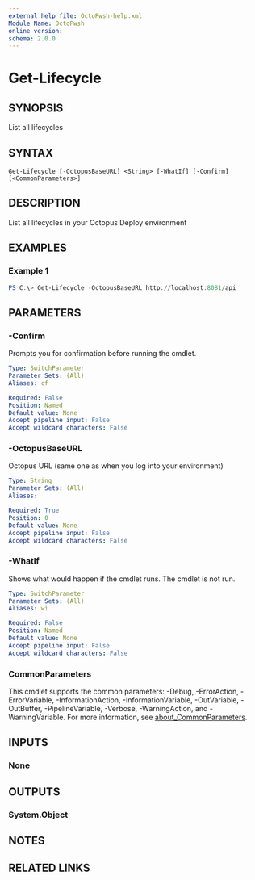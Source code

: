 ```yaml
---
external help file: OctoPwsh-help.xml
Module Name: OctoPwsh
online version:
schema: 2.0.0
---
```


# Get-Lifecycle

## SYNOPSIS
List all lifecycles

## SYNTAX

```
Get-Lifecycle [-OctopusBaseURL] <String> [-WhatIf] [-Confirm] [<CommonParameters>]
```

## DESCRIPTION
List all lifecycles in your Octopus Deploy environment

## EXAMPLES

### Example 1
```powershell
PS C:\> Get-Lifecycle -OctopusBaseURL http://localhost:8081/api
```

## PARAMETERS

### -Confirm
Prompts you for confirmation before running the cmdlet.

```yaml
Type: SwitchParameter
Parameter Sets: (All)
Aliases: cf

Required: False
Position: Named
Default value: None
Accept pipeline input: False
Accept wildcard characters: False
```

### -OctopusBaseURL
Octopus URL (same one as when you log into your environment)

```yaml
Type: String
Parameter Sets: (All)
Aliases:

Required: True
Position: 0
Default value: None
Accept pipeline input: False
Accept wildcard characters: False
```

### -WhatIf
Shows what would happen if the cmdlet runs.
The cmdlet is not run.

```yaml
Type: SwitchParameter
Parameter Sets: (All)
Aliases: wi

Required: False
Position: Named
Default value: None
Accept pipeline input: False
Accept wildcard characters: False
```

### CommonParameters
This cmdlet supports the common parameters: -Debug, -ErrorAction, -ErrorVariable, -InformationAction, -InformationVariable, -OutVariable, -OutBuffer, -PipelineVariable, -Verbose, -WarningAction, and -WarningVariable. For more information, see [about_CommonParameters](http://go.microsoft.com/fwlink/?LinkID=113216).

## INPUTS

### None

## OUTPUTS

### System.Object
## NOTES

## RELATED LINKS
